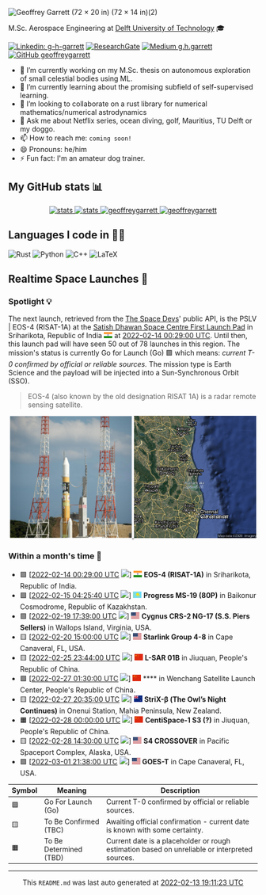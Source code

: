 ![Geoffrey Garrett (72 × 20 in) (72 × 14 in)(2)](https://user-images.githubusercontent.com/26066340/153759350-07f01d04-9b6f-4a9a-be25-d24eb343bb6b.gif)

M.Sc. Aerospace Engineering at [Delft University of Technology](https://www.tudelft.nl/en/) 🎓

[![Linkedin: g-h-garrett](https://img.shields.io/badge/-Geoffrey-blue?style=flat-square&logo=Linkedin&logoColor=white&link=https://www.linkedin.com/in/g-h-garrett/)](https://www.linkedin.com/in/g-h-garrett/)
[![ResearchGate](https://img.shields.io/badge/ResearchGate-00CCBB?logo=ResearchGate&logoColor=white)](Https://www.researchgate.net/profile/Geoffrey-Garrett)
[![Medium g.h.garrett](https://img.shields.io/badge/Medium-12100E?logo=medium&logoColor=white)](https://medium.com/@g.h.garrett)
[![GitHub geoffreygarrett](https://img.shields.io/github/followers/geoffreygarrett?label=follow&style=social)](https://github.com/geoffreygarrett)

- 🔭 I’m currently working on my M.Sc. thesis on autonomous exploration of small celestial bodies using ML.
- 🌱 I’m currently learning about the promising subfield of self-supervised learning.
- 👯 I’m looking to collaborate on a rust library for numerical mathematics/numerical astrodynamics
- 💬 Ask me about Netflix series, ocean diving, golf, Mauritius, TU Delft or my doggo.
- 📫 How to reach me: `coming soon!`
- 😄 Pronouns: he/him
- ⚡ Fun fact: I'm an amateur dog trainer.
<!-- - 🤔 I’m looking for help with ... -->

## My GitHub stats 📊
<p align="center">
    <a href="https://github-readme-stats.vercel.app/api?username=geoffreygarrett&show_icons=true&include_all_commits=true&theme=light/#gh-light-mode-only">
      <img width="420px"
           alt="stats"
           src="https://github-readme-stats.vercel.app/api?username=geoffreygarrett&show_icons=true&include_all_commits=true&theme=light" />
    </a>
    <a href="https://github-readme-stats.vercel.app/api?username=geoffreygarrett&show_icons=true&include_all_commits=true&theme=dark/#gh-dark-mode-only">
      <img width="420px"
           alt="stats"
           src="https://github-readme-stats.vercel.app/api?username=geoffreygarrett&show_icons=true&include_all_commits=true&theme=dark" />
    </a>
    <a href="https://github-readme-streak-stats.herokuapp.com/?user=geoffreygarrett&theme=light/#gh-light-mode-only">
      <img width="420px"
           alt="geoffreygarrett"
           src="https://github-readme-streak-stats.herokuapp.com/?user=geoffreygarrett&theme=light" />
    </a>
    <a href="https://github-readme-streak-stats.herokuapp.com/?user=geoffreygarrett&theme=dark/#gh-dark-mode-only">
      <img width="420px"
           alt="geoffreygarrett"
           src="https://github-readme-streak-stats.herokuapp.com/?user=geoffreygarrett&theme=dark" />
    </a>
</p>

## Languages I code in 👨‍💻️
![Rust](https://img.shields.io/badge/rust-%23000000.svg?style=for-the-badge&logo=rust&logoColor=white)
![Python](https://img.shields.io/badge/python-3670A0?style=for-the-badge&logo=python&logoColor=ffdd54)
![C++](https://img.shields.io/badge/c++-%2300599C.svg?style=for-the-badge&logo=c%2B%2B&logoColor=white)
![LaTeX](https://img.shields.io/badge/latex-%23008080.svg?style=for-the-badge&logo=latex&logoColor=white)

## Realtime Space Launches 🚀

### Spotlight 💡
The next launch, retrieved from the
<a href="https://thespacedevs.com/">The Space Devs</a>' public API, is the
PSLV  | EOS-4 (RISAT-1A) at the
<a href="https://en.wikipedia.org/wiki/Satish_Dhawan_Space_Centre_First_Launch_Pad">Satish Dhawan Space Centre First Launch Pad</a> in
Sriharikota, Republic of India
<img width="17" src="https://raw.githubusercontent.com/lipis/flag-icons/main/flags/4x3/in.svg" />
at <a href="https://www.timeanddate.com/worldclock/fixedtime.html?iso=20220214T002900">2022-02-14 00:29:00 UTC</a>.  Until
then, this launch pad will have seen 50
out of 78 launches in this
region. The mission's status is currently Go for Launch
(Go) 🟩  which means:
*current T-0 confirmed by official or reliable sources.* The mission type is
Earth Science and the payload will be injected
into a Sun-Synchronous Orbit
(SSO).
<br>
<blockquote>
  EOS-4 (also known by the old designation RISAT 1A) is a radar remote sensing satellite.
</blockquote>

<p float="left" align="center">
  <a href="https://en.wikipedia.org/wiki/Satish_Dhawan_Space_Centre_First_Launch_Pad" >
    <img alt="launch-image" width="49%" src="cache/launch_image.png" />
  </a>
  <a href="https://www.google.com/maps?q=13.733,80.235" >
    <img alt="pad-location" width="49%" src="cache/map_image.png"  />
  </a>
</p>

### Within a month's time 📅
-  🟩  \[<a href="https://www.timeanddate.com/worldclock/fixedtime.html?iso=20220214T002900">2022-02-14 00:29:00 UTC</a> <a href="https://www.google.com/calendar/render?action=TEMPLATE&text=PSLV  | EOS-4 (RISAT-1A)&location=Sriharikota, Republic of India&dates=20220214T002900Z%2F20220214T002900Z"><img border="0" width="15" src="https://upload.wikimedia.org/wikipedia/commons/a/a5/Google_Calendar_icon_%282020%29.svg"></a>\]  <img width="17" src="https://raw.githubusercontent.com/lipis/flag-icons/main/flags/4x3/in.svg" /> **EOS-4 (RISAT-1A)** in Sriharikota, Republic of India.
-  🟩  \[<a href="https://www.timeanddate.com/worldclock/fixedtime.html?iso=20220215T042540">2022-02-15 04:25:40 UTC</a> <a href="https://www.google.com/calendar/render?action=TEMPLATE&text=Soyuz 2.1a | Progress MS-19 (80P)&location=Baikonur Cosmodrome, Republic of Kazakhstan&dates=20220215T042540Z%2F20220215T042540Z"><img border="0" width="15" src="https://upload.wikimedia.org/wikipedia/commons/a/a5/Google_Calendar_icon_%282020%29.svg"></a>\]  <img width="17" src="https://raw.githubusercontent.com/lipis/flag-icons/main/flags/4x3/kz.svg" /> **Progress MS-19 (80P)** in Baikonur Cosmodrome, Republic of Kazakhstan.
-  🟩  \[<a href="https://www.timeanddate.com/worldclock/fixedtime.html?iso=20220219T173900">2022-02-19 17:39:00 UTC</a> <a href="https://www.google.com/calendar/render?action=TEMPLATE&text=Antares 230+ | Cygnus CRS-2 NG-17 (S.S. Piers Sellers)&location=Wallops Island, Virginia, USA&dates=20220219T173900Z%2F20220219T173900Z"><img border="0" width="15" src="https://upload.wikimedia.org/wikipedia/commons/a/a5/Google_Calendar_icon_%282020%29.svg"></a>\]  <img width="17" src="https://raw.githubusercontent.com/lipis/flag-icons/main/flags/4x3/us.svg" /> **Cygnus CRS-2 NG-17 (S.S. Piers Sellers)** in Wallops Island, Virginia, USA.
-  🟨  \[<a href="https://www.timeanddate.com/worldclock/fixedtime.html?iso=20220220T150000">2022-02-20 15:00:00 UTC</a> <a href="https://www.google.com/calendar/render?action=TEMPLATE&text=Falcon 9 Block 5 | Starlink Group 4-8&location=Cape Canaveral, FL, USA&dates=20220220T150000Z%2F20220220T190000Z"><img border="0" width="15" src="https://upload.wikimedia.org/wikipedia/commons/a/a5/Google_Calendar_icon_%282020%29.svg"></a>\]  <img width="17" src="https://raw.githubusercontent.com/lipis/flag-icons/main/flags/4x3/us.svg" /> **Starlink Group 4-8** in Cape Canaveral, FL, USA.
-  🟨  \[<a href="https://www.timeanddate.com/worldclock/fixedtime.html?iso=20220225T234400">2022-02-25 23:44:00 UTC</a> <a href="https://www.google.com/calendar/render?action=TEMPLATE&text=Long March 4C | L-SAR 01B&location=Jiuquan, People&#x27;s Republic of China&dates=20220225T234400Z%2F20220225T234400Z"><img border="0" width="15" src="https://upload.wikimedia.org/wikipedia/commons/a/a5/Google_Calendar_icon_%282020%29.svg"></a>\]  <img width="17" src="https://raw.githubusercontent.com/lipis/flag-icons/main/flags/4x3/cn.svg" /> **L-SAR 01B** in Jiuquan, People's Republic of China.
-  🟩  \[<a href="https://www.timeanddate.com/worldclock/fixedtime.html?iso=20220227T013000">2022-02-27 01:30:00 UTC</a> <a href="https://www.google.com/calendar/render?action=TEMPLATE&text=Long March 8 (Core Only) | Hainan-1 to 4 and Others&location=Wenchang Satellite Launch Center, People&#x27;s Republic of China&dates=20220227T013000Z%2F20220227T063000Z"><img border="0" width="15" src="https://upload.wikimedia.org/wikipedia/commons/a/a5/Google_Calendar_icon_%282020%29.svg"></a>\]  <img width="17" src="https://raw.githubusercontent.com/lipis/flag-icons/main/flags/4x3/cn.svg" /> **** in Wenchang Satellite Launch Center, People's Republic of China.
-  🟨  \[<a href="https://www.timeanddate.com/worldclock/fixedtime.html?iso=20220227T203500">2022-02-27 20:35:00 UTC</a> <a href="https://www.google.com/calendar/render?action=TEMPLATE&text=Electron | The Owl’s Night Continues&location=Onenui Station, Mahia Peninsula, New Zealand&dates=20220227T203500Z%2F20220227T203500Z"><img border="0" width="15" src="https://upload.wikimedia.org/wikipedia/commons/a/a5/Google_Calendar_icon_%282020%29.svg"></a>\]  <img width="17" src="https://raw.githubusercontent.com/lipis/flag-icons/main/flags/4x3/nz.svg" /> **StriX-β (The Owl’s Night Continues)** in Onenui Station, Mahia Peninsula, New Zealand.
-  🟧  \[<a href="https://www.timeanddate.com/worldclock/fixedtime.html?iso=20220228T000000">2022-02-28 00:00:00 UTC</a> <a href="https://www.google.com/calendar/render?action=TEMPLATE&text=Kuaizhou 1A | CentiSpace-1 S3 (?)&location=Jiuquan, People&#x27;s Republic of China&dates=20220228T000000Z%2F20220228T000000Z"><img border="0" width="15" src="https://upload.wikimedia.org/wikipedia/commons/a/a5/Google_Calendar_icon_%282020%29.svg"></a>\]  <img width="17" src="https://raw.githubusercontent.com/lipis/flag-icons/main/flags/4x3/cn.svg" /> **CentiSpace-1 S3 (?)** in Jiuquan, People's Republic of China.
-  🟨  \[<a href="https://www.timeanddate.com/worldclock/fixedtime.html?iso=20220228T143000">2022-02-28 14:30:00 UTC</a> <a href="https://www.google.com/calendar/render?action=TEMPLATE&text=Astra Rocket 3 | S4 CROSSOVER&location=Pacific Spaceport Complex, Alaska, USA&dates=20220228T143000Z%2F20220228T153000Z"><img border="0" width="15" src="https://upload.wikimedia.org/wikipedia/commons/a/a5/Google_Calendar_icon_%282020%29.svg"></a>\]  <img width="17" src="https://raw.githubusercontent.com/lipis/flag-icons/main/flags/4x3/us.svg" /> **S4 CROSSOVER** in Pacific Spaceport Complex, Alaska, USA.
-  🟩  \[<a href="https://www.timeanddate.com/worldclock/fixedtime.html?iso=20220301T213800">2022-03-01 21:38:00 UTC</a> <a href="https://www.google.com/calendar/render?action=TEMPLATE&text=Atlas V 541 | GOES-T&location=Cape Canaveral, FL, USA&dates=20220301T213800Z%2F20220301T233800Z"><img border="0" width="15" src="https://upload.wikimedia.org/wikipedia/commons/a/a5/Google_Calendar_icon_%282020%29.svg"></a>\]  <img width="17" src="https://raw.githubusercontent.com/lipis/flag-icons/main/flags/4x3/us.svg" /> **GOES-T** in Cape Canaveral, FL, USA.


<p align="center">
    <table class="tg">
    <thead>
      <tr>
        <th class="tg-0pky">Symbol</th>
        <th class="tg-0pky">Meaning</th>
        <th class="tg-0pky">Description</th>
      </tr>
    </thead>
    <tbody>
      <tr>
        <td class="tg-0pky">🟩</td>
        <td class="tg-0pky">Go For Launch (Go)</td>
        <td class="tg-0pky">Current T-0 confirmed by official or reliable sources.</td>
      </tr>
      <tr>
        <td class="tg-0pky">🟨</td>
        <td class="tg-0pky">To Be Confirmed (TBC)</td>
        <td class="tg-0pky">Awaiting official confirmation - current date is known with some certainty.</td>
      </tr>
      <tr>
        <td class="tg-0pky">🟧</td>
        <td class="tg-0pky">To Be Determined (TBD)</td>
        <td class="tg-0pky">Current date is a placeholder or rough estimation based on unreliable or interpreted sources.</td>
      </tr>
    </tbody>
    </table>
</p>

<hr>
  <div align="center">
  This <code>README.md</code> was last auto generated at <a href="https://www.timeanddate.com/worldclock/fixedtime.html?iso=20220213T191123">2022-02-13 19:11:23 UTC</a>
  <br>
  <!-- <a href="https://medium.com/@g.h.garrett" target="_blank">Learn to add space launches to your profile here!</a> -->
</div>